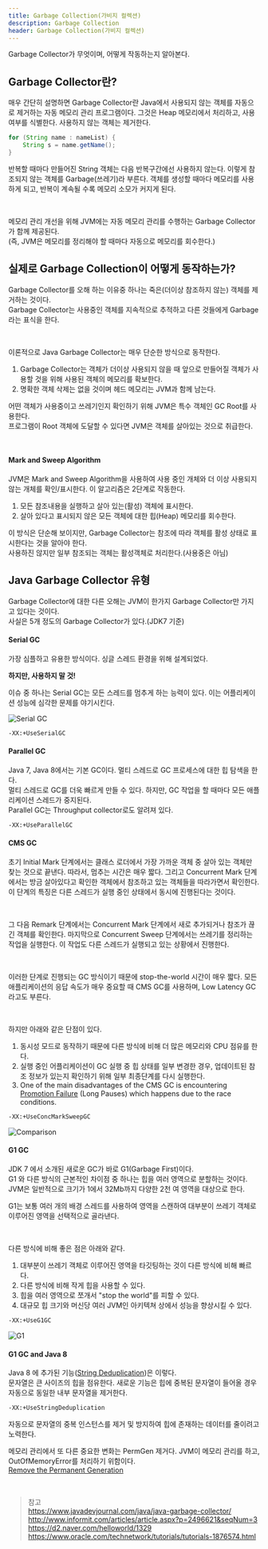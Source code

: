 ```yaml
---
title: Garbage Collection(가비지 컬렉션)
description: Garbage Collection
header: Garbage Collection(가비지 컬렉션)
---
```


Garbage Collector가 무엇이며, 어떻게 작동하는지 알아본다.

## Garbage Collector란?

매우 간단히 설명하면 Garbage Collector란 Java에서 사용되지 않는 객체를 자동으로 제거하는 자동 메모리 관리 프로그램이다.
그것은 Heap 메모리에서 처리하고, 사용여부를 식별한다. 사용하지 않는 객체는 제거한다.

```java
for (String name : nameList) {
    String s = name.getName();
}
```

반복할 때마다 만들어진 String 객체는 다음 반복구간에선 사용하지 않는다. 이렇게 참조되지 않는 객체를 Garbage(쓰레기)라 부른다. 
객체를 생성할 때마다 메모리를 사용하게 되고, 반복이 계속될 수록 메모리 소모가 커지게 된다.

<br/>

메모리 관리 개선을 위해 JVM에는 자동 메모리 관리를 수행하는 Garbage Collector가 함께 제공된다.<br/>
(즉, JVM은 메모리를 정리해야 할 때마다 자동으로 메모리를 회수한다.)


## 실제로 Garbage Collection이 어떻게 동작하는가?

Garbage Collector를 오해 하는 이유중 하나는 죽은(더이상 참조하지 않는) 객체를 제거하는 것이다.<br/>
Garbage Collector는 사용중인 객체를 지속적으로 추적하고 다른 것들에게 Garbage라는 표식을 한다.

<br/>

이론적으로 Java Garbage Collector는 매우 단순한 방식으로 동작한다.

1. Garbage Collector는 객체가 더이상 사용되지 않을 때 앞으로 만들어질 객체가 사용할 것을 위해 사용된 객체의 메모리를 확보한다.
2. 명확한 객체 삭제는 없을 것이며 헤드 메모리는 JVM과 함께 남는다.

어떤 객체가 사용중이고 쓰레기인지 확인하기 위해 JVM은 특수 객체인 GC Root를 사용한다.<br/>
프로그램이 Root 객체에 도달할 수 있다면 JVM은 객체를 살아있는 것으로 취급한다.

<br/>

#### Mark and Sweep Algorithm

JVM은 Mark and Sweep Algorithm을 사용하여 사용 중인 개체와 더 이상 사용되지 않는 개체를 확인/표시한다. 이 알고리즘은 2단계로 작동한다.

1. 모든 참조내용을 실행하고 살아 있는(활성) 객체에 표시한다.
2. 살아 있다고 표시되지 않은 모든 객체에 대한 힙(Heap) 메모리를 회수한다.

이 방식은 단순해 보이지만, Garbage Collector는 참조에 따라 객체를 활성 상태로 표시한다는 것을 알아야 한다.<br/>
사용하진 않지만 일부 참조되는 객체는 활성객체로 처리한다.(사용중은 아님)


## Java Garbage Collector 유형

Garbage Collector에 대한 다른 오해는 JVM이 한가지 Garbage Collector만 가지고 있다는 것이다.<br/>
사실은 5개 정도의 Garbage Collector가 있다.(JDK7 기준)<br/>

#### Serial GC

가장 심플하고 유용한 방식이다. 싱글 스레드 환경을 위해 설계되었다.<br/>

**하지만, 사용하지 말 것!**

이슈 중 하나는 Serial GC는 모든 스레드를 멈추게 하는 능력이 있다. 이는 어플리케이션 성능에 심각한 문제를 야기시킨다.

![Serial GC](/img/garbage-collection/serial-gc.jpg)

```bash
-XX:+UseSerialGC
``` 

#### Parallel GC

Java 7, Java 8에서는 기본 GC이다. 멀티 스레드로 GC 프로세스에 대한 힙 탐색을 한다.<br/>
멀티 스레드로 GC를 더욱 빠르게 만들 수 있다. 하지만, GC 작업을 할 때마다 모든 애플리케이션 스레드가 중지된다.<br/>
Parallel GC는 Throughput collector로도 알려져 있다.<br/>

```bash
-XX:+UseParallelGC
``` 

#### CMS GC

초기 Initial Mark 단계에서는 클래스 로더에서 가장 가까운 객체 중 살아 있는 객체만 찾는 것으로 끝낸다. 
따라서, 멈추는 시간은 매우 짧다. 그리고 Concurrent Mark 단계에서는 방금 살아있다고 확인한 객체에서 참조하고 있는 객체들을 따라가면서 확인한다. 
이 단계의 특징은 다른 스레드가 실행 중인 상태에서 동시에 진행된다는 것이다.

<br/>

그 다음 Remark 단계에서는 Concurrent Mark 단계에서 새로 추가되거나 참조가 끊긴 객체를 확인한다. 
마지막으로 Concurrent Sweep 단계에서는 쓰레기를 정리하는 작업을 실행한다. 
이 작업도 다른 스레드가 실행되고 있는 상황에서 진행한다.

<br/>

이러한 단계로 진행되는 GC 방식이기 때문에 stop-the-world 시간이 매우 짧다. 
모든 애플리케이션의 응답 속도가 매우 중요할 때 CMS GC를 사용하며, Low Latency GC라고도 부른다.  

<br/>

하지만 아래와 같은 단점이 있다.

1. 동시성 모드로 동작하기 때문에 다른 방식에 비해 더 많은 메모리와 CPU 점유를 한다.
2. 실행 중인 어플리케이션이 GC 실행 중 힙 상태를 일부 변경한 경우, 업데이트된 참조 정보가 있는지 확인하기 위해 일부 최종단계를 다시 실행한다.
3.  One of the main disadvantages of the CMS GC is encountering [Promotion Failure](https://blogs.oracle.com/poonam/troubleshooting-long-gc-pauses) (Long Pauses) which happens due to the race conditions.

```bash
-XX:+UseConcMarkSweepGC
``` 

![Comparison](/img/garbage-collection/compare-gc.jpg)

#### G1 GC

JDK 7 에서 소개된 새로운 GC가 바로 G1(Garbage First)이다.<br/>
G1 와 다른 방식의 근본적인 차이점 중 하나는 힙을 여러 영역으로 분할하는 것이다.
JVM은 일반적으로 크기가 1에서 32Mb까지 다양한 2천 여 영역을 대상으로 한다.<br/>

G1는 보통 여러 개의 배경 스레드를 사용하여 영역을 스캔하여 대부분이 쓰레기 객체로 이루어진 영역을 선택적으로 골라낸다.

<br/>

다른 방식에 비해 좋은 점은 아래와 같다.

1. 대부분이 쓰레기 객체로 이루어진 영역을 타깃팅하는 것이 다른 방식에 비해 빠르다.
2. 다른 방식에 비해 작게 힙을 사용할 수 있다.
3. 힙을 여러 영역으로 쪼개서 "stop the world"를 피할 수 있다.
4. 대규모 힙 크기와 머신당 여러 JVM인 아키텍쳐 상에서 성능을 향상시킬 수 있다.


```bash
-XX:+UseG1GC
```  

![G1](/img/garbage-collection/g1.png)


#### G1 GC and Java 8

Java 8 에 추가된 기능([String Deduplication](http://openjdk.java.net/jeps/192))은 이렇다.<br/>
문자열은 큰 사이즈의 힙을 점유한다. 새로운 기능은 힙에 중복된 문자열이 들어올 경우 자동으로 동일한 내부 문자열을 제거한다.

```bash
-XX:+UseStringDeduplication
```

자동으로 문자열의 중복 인스턴스를 제거 및 방지하여 힙에 존재하는 데이터를 줄이려고 노력한다.

메모리 관리에서 또 다른 중요한 변화는 PermGen 제거다. JVM이 메모리 관리를 하고, OutOfMemoryError를 처리하기 위함이다.<br/>
[Remove the Permanent Generation](http://openjdk.java.net/jeps/122)

<br/>

> 참고<br/>
> https://www.javadevjournal.com/java/java-garbage-collector/
> http://www.informit.com/articles/article.aspx?p=2496621&seqNum=3
> https://d2.naver.com/helloworld/1329
> https://www.oracle.com/technetwork/tutorials/tutorials-1876574.html
